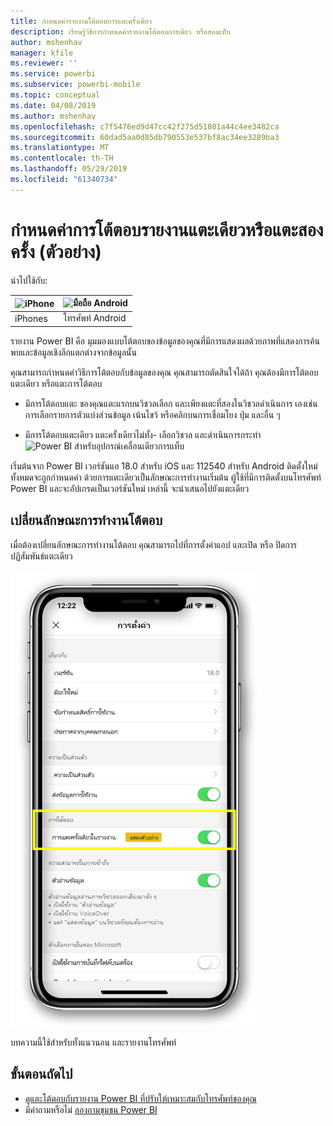 ```yaml
---
title: กำหนดค่ารายงานโต้ตอบการแตะครั้งเดียว
description: เรียนรู้วิธีการกำหนดค่ารายงานโต้ตอบการเดียว หรือสองแท็บ
author: mshenhav
manager: kfile
ms.reviewer: ''
ms.service: powerbi
ms.subservice: powerbi-mobile
ms.topic: conceptual
ms.date: 04/08/2019
ms.author: mshenhav
ms.openlocfilehash: c7f5476ed9d47cc42f275d51801a44c4ee3482ca
ms.sourcegitcommit: 60dad5aa0d85db790553e537bf8ac34ee3289ba3
ms.translationtype: MT
ms.contentlocale: th-TH
ms.lasthandoff: 05/29/2019
ms.locfileid: "61340734"
---
```

# <a name="configure-report-interaction-to-single-tap-or-double-tap-preview"></a>กำหนดค่าการโต้ตอบรายงานแตะเดียวหรือแตะสองครั้ง (ตัวอย่าง)
นำไปใช้กับ:

| ![iPhone](././media/mobile-reports-in-the-mobile-apps/ios-logo-40-px.png) | ![มือถือ Android](././media/mobile-reports-in-the-mobile-apps/android-logo-40-px.png) | 
|:--- |:--- |
| iPhones |โทรศัพท์ Android |

รายงาน Power BI คือ มุมมองแบบโต้ตอบของข้อมูลของคุณที่มีการแสดงผลด้วยภาพที่แสดงการค้นพบและข้อมูลเชิงลึกแตกต่างจากข้อมูลนั้น

คุณสามารถกำหนดค่าวิธีการโต้ตอบกับข้อมูลของคุณ คุณสามารถตัดสินใจได้ถ้า คุณต้องมีการโต้ตอบแตะเดียว หรือแตะการโต้ตอบ

* มีการโต้ตอบแตะ ของคุณแตะแรกบนวิชวลเลือก และเพียงแตะที่สองในวิชวลดำเนินการ เองเช่นการเลือกรายการตัวแบ่งส่วนข้อมูล เน้นไขว้ หรือคลิกบนการเชื่อมโยง ปุ่ม และอื่น ๆ

* มีการโต้ตอบแตะเดียว แตะครั้งเดียวไม่ทั้ง- เลือกวิชวล และดำเนินการกระทำ
![Power BI สำหรับอุปกรณ์เคลื่อนเดียวการแท็บ](./media/mobile-app-single-tap/single-tap-2.gif)


เริ่มต้นจาก Power BI เวอร์ชันแอ 18.0 สำหรับ iOS และ 112540 สำหรับ Android ติดตั้งใหม่ทั้งหมดจะถูกกำหนดค่า ด้วยการแตะเดียวเป็นลักษณะการทำงานเริ่มต้น
ผู้ใช้ที่มีการติดตั้งบนโทรศัพท์ Power BI และจะอัปเกรดเป็นเวอร์ชันใหม่ เหล่านี้ จะนำเสนอไปยังแตะเดียว

## <a name="change-interaction-behavior"></a>เปลี่ยนลักษณะการทำงานโต้ตอบ

เมื่อต้องเปลี่ยนลักษณะการทำงานโต้ตอบ คุณสามารถไปที่การตั้งค่าแอป และเปิด หรือ ปิดการปฏิสัมพันธ์แตะเดียว

![Power BI สำหรับอุปกรณ์เคลื่อนเปลี่ยนโต้ตอบรายงาน](./media/mobile-app-single-tap/configure-single-tap.png)

บทความนี้ใช้สำหรับทั้งแนวนอน และรายงานโทรศัพท์

## <a name="next-steps"></a>ขั้นตอนถัดไป
* [ดูและโต้ตอบกับรายงาน Power BI ที่ปรับให้เหมาะสมกับโทรศัพท์ของคุณ](mobile-apps-view-phone-report.md)
* มีคำถามหรือไม่ [ลองถามชุมชน Power BI](http://community.powerbi.com/)


